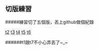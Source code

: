 ## 切版練習
#####練習切了五個版，丟上github做個紀錄

[t2](coldbirdouo.github.io/template/t2)
[t3](coldbirdouo.github.io/template/t3)
[t4](coldbirdouo.github.io/template/t4)
[t5](coldbirdouo.github.io/template/t5)
[t6](coldbirdouo.github.io/template/t6)

######t1跟t7不小心弄丟了~_~
